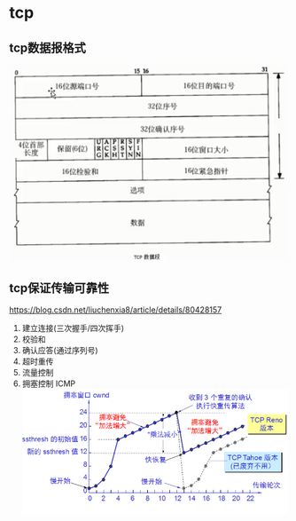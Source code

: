 # tcp

## tcp数据报格式

![](media/1.png)

## tcp保证传输可靠性

https://blog.csdn.net/liuchenxia8/article/details/80428157

1. 建立连接(三次握手/四次挥手)
2. 校验和
3. 确认应答(通过序列号)
4. 超时重传
5. 流量控制
6. 拥塞控制
ICMP
![](media/2.png)